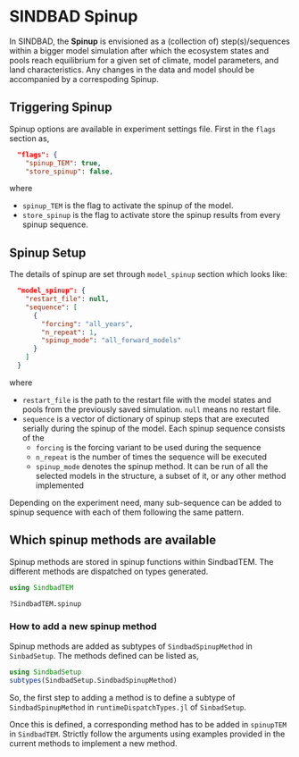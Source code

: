 # SINDBAD Spinup

In SINDBAD, the **Spinup** is envisioned as a (collection of) step(s)/sequences within a bigger model simulation after which the ecosystem states and pools reach equilibrium for a given set of climate, model parameters, and land characteristics. Any changes in the data and model should be accompanied by a correspoding Spinup.

## Triggering Spinup

Spinup options are available in experiment settings file. First in the ```flags``` section as,

````json
  "flags": {
    "spinup_TEM": true,
    "store_spinup": false,
````

where 
- ```spinup_TEM``` is the flag to activate the spinup of the model.
- ```store_spinup``` is the flag to activate store the spinup results from every spinup sequence.


## Spinup Setup

The details of spinup are set through ```model_spinup``` section which looks like:
```json
  "model_spinup": {
    "restart_file": null,
    "sequence": [
      {
        "forcing": "all_years",
        "n_repeat": 1,
        "spinup_mode": "all_forward_models"
      }
    ]
  }
```
where 
- ```restart_file``` is the path to the restart file with the model states and pools from the previously saved simulation. ```null``` means no restart file.
- ```sequence``` is a vector of dictionary of spinup steps that are executed serially during the spinup of the model. Each spinup sequence consists of the 
  - ```forcing``` is the forcing variant to be used during the sequence
  - ```n_repeat``` is the number of times the sequence will be executed
  - ```spinup_mode``` denotes the spinup method. It can be run of all the selected models in the structure, a subset of it, or any other method implemented

Depending on the experiment need, many sub-sequence can be added to spinup sequence with each of them following the same pattern. 


## Which spinup methods are available

Spinup methods are stored in spinup functions within SindbadTEM. The different methods are dispatched on types generated. 

```julia
using SindbadTEM

?SindbadTEM.spinup
```

### How to add a new spinup method

Spinup methods are added as subtypes of ```SindbadSpinupMethod``` in ```SinbadSetup```. The methods defined can be listed as,

```julia
using SindbadSetup
subtypes(SindbadSetup.SindbadSpinupMethod)
```

So, the first step to adding a method is to define a subtype of ```SindbadSpinupMethod``` in ```runtimeDispatchTypes.jl``` of ```SinbadSetup```.


Once this is defined, a corresponding method has to be added in ```spinupTEM``` in ```SindbadTEM```. Strictly follow the arguments using examples provided in the current methods to implement a new method.

